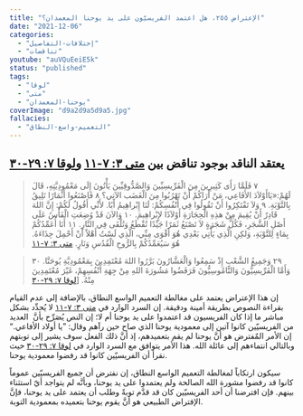 ```yaml
---
title: "الإعتراض ٢٥٥، هل اعتمد الفريسيّون على يد يوحنا المعمدان؟"
date: "2021-12-06"
categories:
  - "إختلافات-التفاصيل"
  - "تناقضات"
youtube: "auVQuEeiE5k"
status: "published"
tags:
  - "لوقا"
  - "متى"
  - "يوحنا-المعمدان"
coverImage: "d9a2d9a5d9a5.jpg"
fallacies:
  - "التعميم-واسع-النطاق"
---
```


## **يعتقد الناقد بوجود تناقض بين [متى ٣: ٧-١١](https://www.bible.com//bible/101/MAT.3.7-11) و[لوقا ٧: ٢٩-٣٠](https://www.bible.com//bible/101/LUK.7.29-30)**

> ٧ فَلَمَّا رَأَى كَثِيرِينَ مِنَ الْفَرِّيسِيِّينَ وَالصَّدُّوقِيِّينَ يَأْتُونَ إِلَى مَعْمُودِيَّتِهِ، قَالَ لَهُمْ:«يَاأَوْلاَدَ الأَفَاعِي، مَنْ أَرَاكُمْ أَنْ تَهْرُبُوا مِنَ الْغَضَب الآتِي؟ ٨ فَاصْنَعُوا أَثْمَارًا تَلِيقُ بِالتَّوْبَةِ. ٩ وَلاَ تَفْتَكِرُوا أَنْ تَقُولُوا فِي أَنْفُسِكُمْ: لَنَا إِبْراهِيمُ أَبًا. لأَنِّي أَقُولُ لَكُمْ: إِنَّ اللهَ قَادِرٌ أَنْ يُقِيمَ مِنْ هذِهِ الْحِجَارَةِ أَوْلاَدًا لإِبْراهِيمَ. ١٠ وَالآنَ قَدْ وُضِعَتِ الْفَأْسُ عَلَى أَصْلِ الشَّجَرِ، فَكُلُّ شَجَرَةٍ لاَ تَصْنَعُ ثَمَرًا جَيِّدًا تُقْطَعُ وَتُلْقَى فِي النَّارِ. ١١ أَنَا أُعَمِّدُكُمْ بِمَاءٍ لِلتَّوْبَةِ، وَلكِنِ الَّذِي يَأْتِي بَعْدِي هُوَ أَقْوَى مِنِّي، الَّذِي لَسْتُ أَهْلاً أَنْ أَحْمِلَ حِذَاءَهُ. هُوَ سَيُعَمِّدُكُمْ بِالرُّوحِ الْقُدُسِ وَنَارٍ. [متى ٣: ٧-١١](https://www.bible.com//bible/101/MAT.3.7-11)

> ٢٩ وَجَمِيعُ الشَّعْبِ إِذْ سَمِعُوا وَالْعَشَّارُونَ بَرَّرُوا اللهَ مُعْتَمِدِينَ بِمَعْمُودِيَّةِ يُوحَنَّا. ٣٠ وَأَمَّا الْفَرِّيسِيُّونَ وَالنَّامُوسِيُّونَ فَرَفَضُوا مَشُورَةَ اللهِ مِنْ جِهَةِ أَنْفُسِهِمْ، غَيْرَ مُعْتَمِدِينَ مِنْهُ. [[لوقا ٧: ٢٩-٣٠](https://www.bible.com//bible/101/LUK.7.29-30)

إن هذا الإعتراض يعتمد على مغالطة التعميم الواسع النطاق، بالإضافة إلى عدم القيام بقراءة النصوص بطريقة أمينة ودقيقة. إن السرد الوارد في [متى ٣: ٧-١١](https://www.bible.com//bible/101/MAT.3.7-11) لا يُحدِّد بشكل مباشر ما إذا كان الفريسيون قد اعتمدوا على يد يوحنا أم لا؛ إن النص يُصَرِّح بأنَّ  العديد من الفريسيّين كانوا آتين إلى معمودية يوحنا الذي صاح حين رآهم وقال: ”يا أولاد الأفاعي.“ إن الأمر المٌفترض هو أنَّ يوحنا لم يقم بتعميدهم، إذ أنَّ ذلك الفعل سوف يشير إلى توبتهم وبالتالي انتماءهم إلى عائلة الله. هذا الأمر يتوافق مع السرد الوارد في [لوقا ٧: ٢٩-٣٠](https://www.bible.com//bible/101/LUK.7.29-30) حيث نقرأ أن الفريسيّين كانوا قد رفضوا معمودية يوحنا.

سيكون ارتكاباً لمغالطة التعميم الواسع النطاق، إن نفترض أن جميع الفريسيّين عموماً كانوا قد رفضوا مشورة الله الصالحة ولم يعتمدوا على يد يوحنا، وبأنَّه لم يتواجد أيّ استثناء بينهم. فإن افترضنا أن أحد الفريسيّين كان قد قدَّم توبةً وطلب أن يعتمد على يد يوحنا، فإنَّ الإفتراض الطبيعي هو أنَّ يقوم يوحنا بتعميده بمعمودية التوبة.
